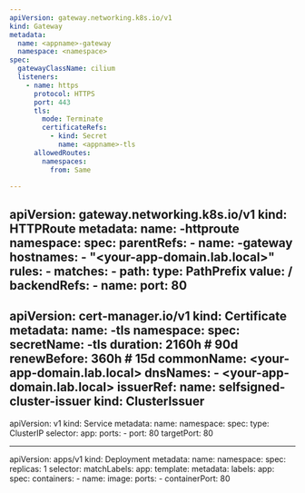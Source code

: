 ```yaml
---
apiVersion: gateway.networking.k8s.io/v1
kind: Gateway
metadata:
  name: <appname>-gateway
  namespace: <namespace>
spec:
  gatewayClassName: cilium
  listeners:
    - name: https
      protocol: HTTPS
      port: 443
      tls:
        mode: Terminate
        certificateRefs:
          - kind: Secret
            name: <appname>-tls
      allowedRoutes:
        namespaces:
          from: Same

---
```

apiVersion: gateway.networking.k8s.io/v1
kind: HTTPRoute
metadata:
  name: <appname>-httproute
  namespace: <namespace>
spec:
  parentRefs:
    - name: <appname>-gateway
  hostnames:
    - "<your-app-domain.lab.local>"
  rules:
    - matches:
        - path:
            type: PathPrefix
            value: /
      backendRefs:
        - name: <appname>
          port: 80
---
apiVersion: cert-manager.io/v1
kind: Certificate
metadata:
  name: <appname>-tls
  namespace: <namespace>
spec:
  secretName: <appname>-tls
  duration: 2160h # 90d
  renewBefore: 360h # 15d
  commonName: <your-app-domain.lab.local>
  dnsNames:
    - <your-app-domain.lab.local>
  issuerRef:
    name: selfsigned-cluster-issuer
    kind: ClusterIssuer
---
apiVersion: v1
kind: Service
metadata:
  name: <appname>
  namespace: <namespace>
spec:
  type: ClusterIP
  selector:
    app: <appname>
  ports:
    - port: 80
      targetPort: 80

---
apiVersion: apps/v1
kind: Deployment
metadata:
  name: <appname>
  namespace: <namespace>
spec:
  replicas: 1
  selector:
    matchLabels:
      app: <appname>
  template:
    metadata:
      labels:
        app: <appname>
    spec:
      containers:
        - name: <appname>
          image: <your-image>
          ports:
            - containerPort: 80
